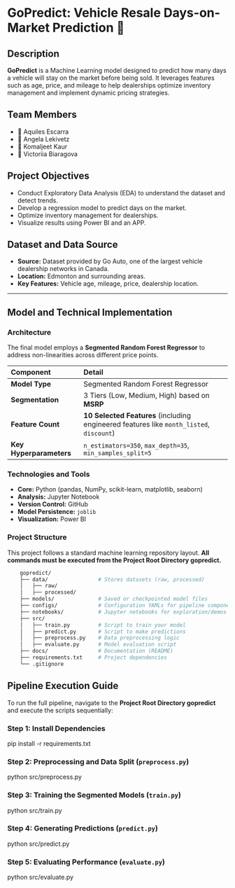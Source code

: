 # GoPredict: Vehicle Resale Days-on-Market Prediction 🚗

## Description
**GoPredict** is a Machine Learning model designed to predict how many days a vehicle will stay on the market before being sold. It leverages features such as age, price, and mileage to help dealerships optimize inventory management and implement dynamic pricing strategies.

## Team Members

* 👤 Aquiles Escarra
* 👤 Angela Lekivetz
* 👤 Komaljeet Kaur
* 👤 Victoriia Biaragova

## Project Objectives

* Conduct Exploratory Data Analysis (EDA) to understand the dataset and detect trends.
* Develop a regression model to predict days on the market.
* Optimize inventory management for dealerships.
* Visualize results using Power BI and an APP.

##  Dataset and Data Source

* **Source:** Dataset provided by Go Auto, one of the largest vehicle dealership networks in Canada.
* **Location:** Edmonton and surrounding areas.
* **Key Features:** Vehicle age, mileage, price, dealership location.

---

## Model and Technical Implementation

### Architecture
The final model employs a **Segmented Random Forest Regressor** to address non-linearities across different price points.

| Component | Detail |
| :--- | :--- |
| **Model Type** | Segmented Random Forest Regressor |
| **Segmentation** | 3 Tiers (Low, Medium, High) based on **MSRP** |
| **Feature Count** | **10 Selected Features** (including engineered features like `month_listed`, `discount`) |
| **Key Hyperparameters** | `n_estimators=350`, `max_depth=35`, `min_samples_split=5` |

### Technologies and Tools
* **Core:** Python (pandas, NumPy, scikit-learn, matplotlib, seaborn)
* **Analysis:** Jupyter Notebook
* **Version Control:** GitHub
* **Model Persistence:** `joblib`
* **Visualization:** Power BI

### Project Structure

This project follows a standard machine learning repository layout. **All commands must be executed from the Project Root Directory gopredict.**

```bash
    gopredict/
    ├── data/                # Stores datasets (raw, processed)
    │   ├── raw/
    │   ├── processed/
    ├── models/              # Saved or checkpointed model files
    ├── configs/             # Configuration YAMLs for pipeline components
    ├── notebooks/           # Jupyter notebooks for exploration/demos
    ├── src/
    │   ├── train.py         # Script to train your model
    │   ├── predict.py       # Script to make predictions
    │   ├── preprocess.py    # Data preprocessing logic
    │   ├── evaluate.py      # Model evaluation script
    ├── docs/                # Documentation (README)
    ├── requirements.txt     # Project dependencies
    └── .gitignore           
```

## Pipeline Execution Guide

To run the full pipeline, navigate to the **Project Root Directory gopredict** and execute the scripts sequentially:

### Step 1: Install Dependencies
pip install -r requirements.txt

### Step 2: Preprocessing and Data Split (`preprocess.py`)
python src/preprocess.py 

### Step 3: Training the Segmented Models (`train.py`)
python src/train.py

### Step 4: Generating Predictions (`predict.py`)
python src/predict.py

### Step 5: Evaluating Performance (`evaluate.py`)
python src/evaluate.py
